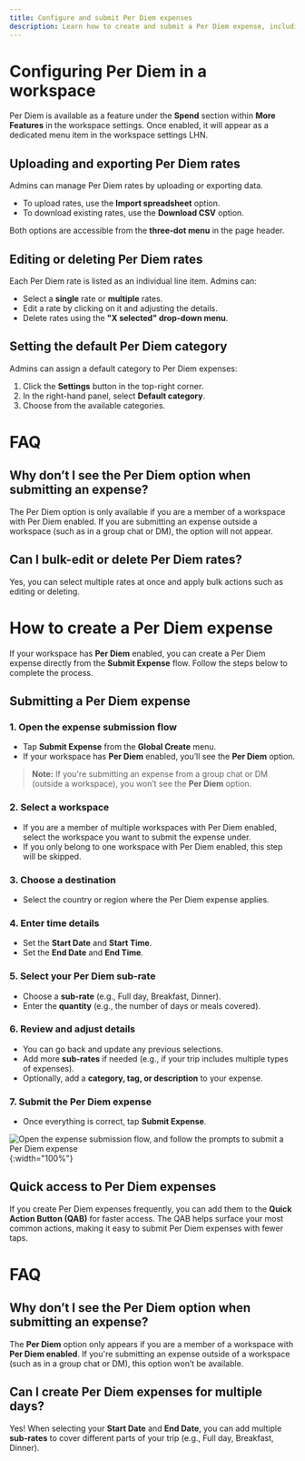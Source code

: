 ```yaml
---
title: Configure and submit Per Diem expenses
description: Learn how to create and submit a Per Diem expense, including selecting a workspace, destination, time details, and sub-rates.
---
```

<div id="new-expensify" markdown="1">

# Configuring Per Diem in a workspace

Per Diem is available as a feature under the **Spend** section within **More Features** in the workspace settings. Once enabled, it will appear as a dedicated menu item in the workspace settings LHN.

## Uploading and exporting Per Diem rates

Admins can manage Per Diem rates by uploading or exporting data.

- To upload rates, use the **Import spreadsheet** option.
- To download existing rates, use the **Download CSV** option.

Both options are accessible from the **three-dot menu** in the page header.

## Editing or deleting Per Diem rates

Each Per Diem rate is listed as an individual line item. Admins can:

- Select a **single** rate or **multiple** rates.
- Edit a rate by clicking on it and adjusting the details.
- Delete rates using the **"X selected" drop-down menu**.

## Setting the default Per Diem category

Admins can assign a default category to Per Diem expenses:

1. Click the **Settings** button in the top-right corner.
2. In the right-hand panel, select **Default category**.
3. Choose from the available categories.

# FAQ

## Why don’t I see the Per Diem option when submitting an expense?
The Per Diem option is only available if you are a member of a workspace with Per Diem enabled. If you are submitting an expense outside a workspace (such as in a group chat or DM), the option will not appear.

## Can I bulk-edit or delete Per Diem rates?
Yes, you can select multiple rates at once and apply bulk actions such as editing or deleting.

# How to create a Per Diem expense

If your workspace has **Per Diem** enabled, you can create a Per Diem expense directly from the **Submit Expense** flow. Follow the steps below to complete the process.

## Submitting a Per Diem expense

### 1. Open the expense submission flow
- Tap **Submit Expense** from the **Global Create** menu.
- If your workspace has **Per Diem** enabled, you’ll see the **Per Diem** option.

> **Note:** If you're submitting an expense from a group chat or DM (outside a workspace), you won’t see the **Per Diem** option.

### 2. Select a workspace
- If you are a member of multiple workspaces with Per Diem enabled, select the workspace you want to submit the expense under.
- If you only belong to one workspace with Per Diem enabled, this step will be skipped.

### 3. Choose a destination
- Select the country or region where the Per Diem expense applies.

### 4. Enter time details
- Set the **Start Date** and **Start Time**.
- Set the **End Date** and **End Time**.

### 5. Select your Per Diem sub-rate
- Choose a **sub-rate** (e.g., Full day, Breakfast, Dinner).
- Enter the **quantity** (e.g., the number of days or meals covered).

### 6. Review and adjust details
- You can go back and update any previous selections.
- Add more **sub-rates** if needed (e.g., if your trip includes multiple types of expenses).
- Optionally, add a **category, tag, or description** to your expense.

### 7. Submit the Per Diem expense
- Once everything is correct, tap **Submit Expense**.

![Open the expense submission flow, and follow the prompts to submit a Per Diem expense]({{site.url}}/assets/images/perdiem_05.png){:width="100%"}

## Quick access to Per Diem expenses

If you create Per Diem expenses frequently, you can add them to the **Quick Action Button (QAB)** for faster access. The QAB helps surface your most common actions, making it easy to submit Per Diem expenses with fewer taps.

# FAQ

## Why don’t I see the Per Diem option when submitting an expense?
The **Per Diem** option only appears if you are a member of a workspace with **Per Diem enabled**. If you're submitting an expense outside of a workspace (such as in a group chat or DM), this option won’t be available.

## Can I create Per Diem expenses for multiple days?
Yes! When selecting your **Start Date** and **End Date**, you can add multiple **sub-rates** to cover different parts of your trip (e.g., Full day, Breakfast, Dinner).
